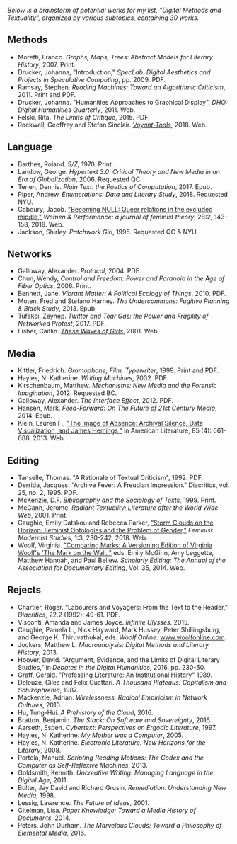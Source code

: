 *Below is a brainstorm of potential works for my list, "Digital Methods and Textuality", organized by various subtopics, containing 30 works.*

## Methods
* Moretti, Franco. *Graphs, Maps, Trees: Abstract Models for Literary History*, 2007. Print.
* Drucker, Johanna, "Introduction," *SpecLab: Digital Aesthetics and Projects in Speculative Computing*, pp. 2009. PDF.
* Ramsay, Stephen. *Reading Machines: Toward an Algorithmic Criticism*, 2011. Print and PDF.
* Drucker, Johanna. "Humanities Approaches to Graphical Display", *DHQ: Digital Humanities Quarterly*, 2011. Web. 
* Felski, Rita. *The Limits of Critique*, 2015. PDF.
* Rockwell, Geoffrey and Stefan Sinclair. [*Voyant-Tools*](https://voyant-tools.org/), 2018. Web.

## Language
* Barthes, Roland. *S/Z*, 1970. Print.
* Landow, George. *Hypertext 3.0: Critical Theory and New Media in an Era of Globalization*, 2006. Requested QC.
* Tenen, Dennis. *Plain Text: the Poetics of Computation*, 2017. Epub.
* Piper, Andrew. *Enumerations: Data and Literary Study*, 2018. Requested NYU.
* Gaboury, Jacob. ["Becoming NULL: Queer relations in the excluded middle,"](https://www.tandfonline.com/doi/abs/10.1080/0740770X.2018.1473986) *Women & Performance: a journal of feminist theory*, 28:2, 143-158, 2018. Web.
* Jackson, Shirley. *Patchwork Girl*, 1995. Requested QC & NYU.

## Networks
* Galloway, Alexander. *Protocol*, 2004. PDF.
* Chun, Wendy, *Control and Freedom: Power and Paranoia in the Age of Fiber Optics*, 2006. Print.
* Bennett, Jane. *Vibrant Matter: A Political Ecology of Things*, 2010. PDF.
* Moten, Fred and Stefano Harney. *The Undercommons: Fugitive Planning & Black Study*, 2013. Epub.
* Tufekci, Zeynep. *Twitter and Tear Gas: the Power and Fragility of Networked Protest*, 2017. PDF.
* Fisher, Caitlin. [*These Waves of Girls*](https://www.yorku.ca/caitlin/waves/navigate.html), 2001. Web.

## Media
* Kittler, Friedrich. *Gramophone, Film, Typewriter*, 1999. Print and PDF.
* Hayles, N. Katherine. *Writing Machines*, 2002. PDF.
* Kirschenbaum, Matthew. *Mechanisms: New Media and the Forensic Imagination*, 2012. Requested BC.
* Galloway, Alexander. *The Interface Effect*, 2012. PDF.
* Hansen, Mark. *Feed-Forward: On The Future of 21st Century Media*, 2014. Epub.
* Klein, Lauren F., ["The Image of Absence: Archival Silence, Data Visualization, and James Hemings,"](https://read.dukeupress.edu/american-literature/article-abstract/85/4/661/4953/The-Image-of-Absence-Archival-Silence-Data?redirectedFrom=fulltext) in American Literature, 85 (4): 661–688, 2013. Web.

## Editing
* Tanselle, Thomas. "A Rationale of Textual Criticism", 1992. PDF.
* Derrida, Jacques. “Archive Fever: A Freudian Impression.” Diacritics, vol. 25, no. 2, 1995. PDF.
* McKenzie, D.F. *Bibliography and the Sociology of Texts*, 1999. Print.
* McGann, Jerome. *Radiant Textuality: Literature after the World Wide Web*, 2001. Print.
* Caughie, Emily Datskou and Rebecca Parker, [“Storm Clouds on the Horizon: Feminist Ontologies and the Problem of Gender,”](https://www.tandfonline.com/doi/full/10.1080/24692921.2018.1505819?src=recsys) *Feminist Modernist Studies*, 1:3, 230-242, 2018. Web. 
* Woolf, Virginia. ["Comparing Marks: A Versioning Edition of Virginia Woolf's 'The Mark on the Wall.'"](http://scholarlyediting.org/2014/editions/intro.markonthewall.html) eds. Emily McGinn, Amy Leggette, Matthew Hannah, and Paul Bellew. *Scholarly Editing: The Annual of the Association for Documentary Editing*, Vol. 35, 2014. Web.

## Rejects
* Chartier, Roger. “Labourers and Voyagers: From the Text to the Reader,” *Diacritics*, 22.2 (1992): 49-61. PDF.
* Visconti, Amanda and James Joyce. *Infinite Ulysses*. 2015.
* Caughie, Pamela L., Nick Hayward, Mark Hussey, Peter Shillingsburg, and George K. 
Thiruvathukal, eds. *Woolf Online*. www.woolfonline.com.  
* Jockers, Matthew L. *Macroanalysis: Digital Methods and Literary History*, 2013.
* Hoover, David. “Argument, Evidence, and the Limits of Digital Literary Studies,” in *Debates in the Digital Humanities*, 2016, pp. 230-50.
* Graff, Gerald. "Professing Literature: An Institutional History" 1989.
* Deleuze, Giles and Felix Guattari. *A Thousand Plateaus: Capitalism and Schizophrenia*, 1987.
* Mackenzie, Adrian. *Wirelessness: Radical Empiricism in Network Cultures*, 2010.
* Hu, Tung-Hui. *A Prehistory of the Cloud*, 2016.
* Bratton, Benjamin. *The Stack: On Software and Sovereignty*, 2016.
* Aarseth, Espen. *Cybertext: Perspectives on Ergodic Literature*, 1997.
* Hayles, N. Katherine. *My Mother was a Computer*, 2005.
* Hayles, N. Katherine. *Electronic Literature: New Horizons for the Literary*, 2008.
* Portela, Manuel. *Scripting Reading Motions: The Codex and the Computer as Self-Reflexive Machines*, 2013. 
* Goldsmith, Kennith. *Uncreative Writing: Managing Language in the Digital Age*, 2011.
* Bolter, Jay David and Richard Grusin. *Remediation: Understanding New Media*, 1998.
* Lessig, Lawrence. *The Future of Ideas*, 2001.
* Gitelman, Lisa. *Paper Knowledge: Toward a Media History of Documents*, 2014.
* Peters, John Durham. *The Marvelous Clouds: Toward a Philosophy of Elemental Media*, 2016.